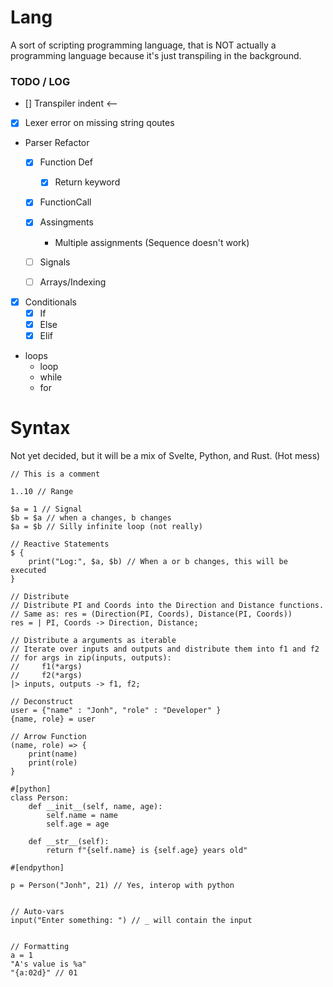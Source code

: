 # Lang
A sort of scripting programming language, that is NOT actually a programming language because it's just transpiling in the background.

### TODO / LOG
- [] Transpiler indent <--
- [x] Lexer error on missing string qoutes

- Parser Refactor
    - [x] Function Def
        - [x] Return keyword

    - [x] FunctionCall

    - [x] Assingments 
        - Multiple assignments (Sequence doesn't work)

    - [ ] Signals 
    - [ ] Arrays/Indexing

- [x] Conditionals 
    - [x] If
    - [x] Else
    - [x] Elif

- loops 
    - loop
    - while
    - for

 
# Syntax    
Not yet decided, but it will be a mix of Svelte, Python, and Rust. (Hot mess)
```lang
// This is a comment

1..10 // Range

$a = 1 // Signal
$b = $a // when a changes, b changes
$a = $b // Silly infinite loop (not really)

// Reactive Statements
$ {
    print("Log:", $a, $b) // When a or b changes, this will be executed
}

// Distribute
// Distribute PI and Coords into the Direction and Distance functions.
// Same as: res = (Direction(PI, Coords), Distance(PI, Coords))
res = | PI, Coords -> Direction, Distance; 

// Distribute a arguments as iterable
// Iterate over inputs and outputs and distribute them into f1 and f2
// for args in zip(inputs, outputs): 
//     f1(*args)
//     f2(*args)
|> inputs, outputs -> f1, f2; 

// Deconstruct
user = {"name" : "Jonh", "role" : "Developer" }
{name, role} = user

// Arrow Function
(name, role) => {
    print(name)
    print(role)
}

#[python]
class Person:
    def __init__(self, name, age):
        self.name = name
        self.age = age

    def __str__(self):
        return f"{self.name} is {self.age} years old"
  
#[endpython]

p = Person("Jonh", 21) // Yes, interop with python


// Auto-vars
input("Enter something: ") // _ will contain the input


// Formatting
a = 1
"A's value is %a"
"{a:02d}" // 01
```